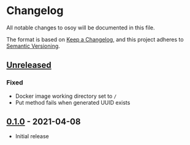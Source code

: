 # Changelog

All notable changes to osoy will be documented in this file.

The format is based on [Keep a Changelog](https://keepachangelog.com/en/1.0.0),
and this project adheres to [Semantic Versioning](https://semver.org).

## [Unreleased]

### Fixed

- Docker image working directory set to `/`
- Put method fails when generated UUID exists

## [0.1.0] - 2021-04-08

- Initial release

[unreleased]: https://gitlab.com/rasmusmerzin/crud-file-server/compare/v0.1.0...master
[0.1.0]: https://gitlab.com/rasmusmerzin/crud-file-server/tree/v0.1.0
